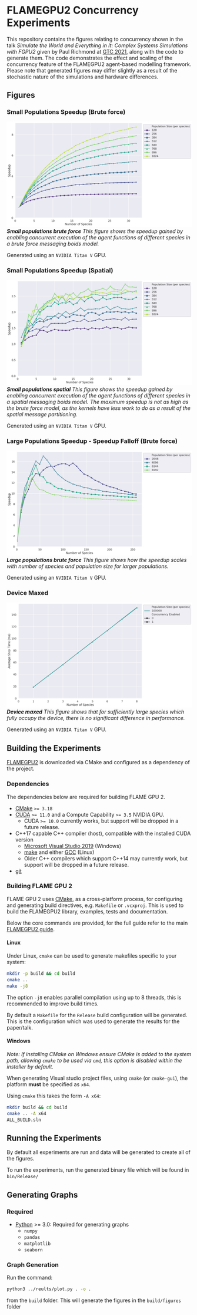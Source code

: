 # FLAMEGPU2 Concurrency Experiments

This repository contains the figures relating to concurrency shown in the talk *Simulate the World and Everything in It: Complex Systems Simulations with FGPU2* given by Paul Richmond at [GTC 2021](https://www.nvidia.com/en-us/gtc/topics/developer-tools/), along with the code to generate them. The code demonstrates the effect and scaling of the concurrency feature of the FLAMEGPU2 agent-based modelling framework. Please note that generated figures may differ slightly as a result of the stochastic nature of the simulations and hardware differences.

## Figures

### Small Populations Speedup (Brute force)

![Small populations brute force](./results/figures/speedup--small_Pops_brute_force.png)
*__Small populations brute force__ This figure shows the speedup gained by enabling concurrent execution of the agent functions of different species in a brute force messaging boids model.*

Generated using an `NVIDIA Titan V` GPU.

### Small Populations Speedup (Spatial)

![Figure 2.1](./results/figures/speedup--small_pops.png)
*__Small populations spatial__ This figure shows the speedup gained by enabling concurrent execution of the agent functions of different species in a spatial messaging boids model. The maximum speedup is not as high as the brute force model, as the kernels have less work to do as a result of the spatial message partitioning.*

Generated using an `NVIDIA Titan V` GPU.

### Large Populations Speedup - Speedup Falloff (Brute force)

![Figure 2.1](./results/figures/speedup--large_pops_falloff_brute_force.png)
*__Large populations brute force__ This figure shows how the speedup scales with number of species and population size for larger populations.*

Generated using an `NVIDIA Titan V` GPU.

### Device Maxed

![Figure 2.1](./results/figures/Device--device_maxed.png)
*__Device maxed__ This figure shows that for sufficiently large species which fully occupy the device, there is no significant difference in performance.*

Generated using an `NVIDIA Titan V` GPU.

## Building the Experiments

[FLAMEGPU2](https://github.com/FLAMEGPU/FLAMEGPU2) is downloaded via CMake and configured as a dependency of the project.

### Dependencies

The dependencies below are required for building FLAME GPU 2.

+ [CMake](https://cmake.org/download/) `>= 3.18`
+ [CUDA](https://developer.nvidia.com/cuda-downloads) `>= 11.0` and a Compute Capability `>= 3.5` NVIDIA GPU.
  + CUDA `>= 10.0` currently works, but support will be dropped in a future release.
+ C++17 capable C++ compiler (host), compatible with the installed CUDA version
  + [Microsoft Visual Studio 2019](https://visualstudio.microsoft.com/) (Windows)
  + [make](https://www.gnu.org/software/make/) and either [GCC](https://gcc.gnu.org/) (Linux)
  + Older C++ compilers which support C++14 may currently work, but support will be dropped in a future release.
+ [git](https://git-scm.com/)

### Building FLAME GPU 2

FLAME GPU 2 uses [CMake](https://cmake.org/), as a cross-platform process, for configuring and generating build directives, e.g. `Makefile` or `.vcxproj`. This is used to build the FLAMEGPU2 library, examples, tests and documentation.

Below the core commands are provided, for the full guide refer to the main [FLAMEGPU2 guide](https://github.com/FLAMEGPU/FLAMEGPU2/blob/master/README.md).

#### Linux

Under Linux, `cmake` can be used to generate makefiles specific to your system:

```bash
mkdir -p build && cd build
cmake .. 
make -j8
```

The option `-j8` enables parallel compilation using up to 8 threads, this is recommended to improve build times.

By default a `Makefile` for the `Release` build configuration will be generated. This is the configuration which was used to generate the results for the paper/talk.

#### Windows

*Note: If installing CMake on Windows ensure CMake is added to the system path, allowing `cmake` to be used via `cmd`, this option is disabled within the installer by default.*

When generating Visual studio project files, using `cmake` (or `cmake-gui`), the platform **must** be specified as `x64`.

Using `cmake` this takes the form `-A x64`:

```bash
mkdir build && cd build
cmake .. -A x64
ALL_BUILD.sln
```

## Running the Experiments

By default all experiments are run and data will be generated to create all of the figures.

To run the experiments, run the generated binary file which will be found in `bin/Release/`

## Generating Graphs

### Required

+ [Python](https://www.python.org/downloads/) >= 3.0: Required for generating graphs
  + `numpy`
  + `pandas`
  + `matplotlib`
  + `seaborn`

### Graph Generation

Run the command:

```bash
python3 ../reults/plot.py . -o .
```

from the `build` folder. This will generate the figures in the `build/figures` folder
